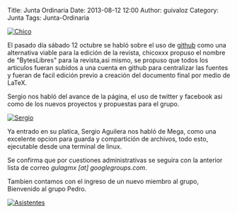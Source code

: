 Title: Junta Ordinaria
Date: 2013-08-12 12:00
Author: guivaloz
Category: Junta
Tags: Junta-Ordinaria

[![Chico]({attach}2013-08-12-junta-ordinaria/2013-08-12-chicoxxx.JPG)]({attach}2013-08-12-junta-ordinaria/2013-08-12-chicoxxx.JPG)

<!-- break -->

El pasado día sábado 12 octubre se habló sobre el uso de [github](http://github.com) como una alternativa viable para la edición de la revista, chicoxxx propuso el nombre de "BytesLibres" para la revista,asi mismo, se propuso que todos los articulos fueran subidos a una cuenta en github para centralizar las fuentes y fueran de facil edición previo a creación del documento final por medio de LaTeX.

Sergio nos habló del avance de la página, el uso de twitter y facebook asi como de los nuevos proyectos y propuestas para el grupo.

[![Sergio]({attach}2013-08-12-junta-ordinaria/2013-08-12-sergio.JPG)]({attach}2013-08-12-junta-ordinaria/2013-08-12-sergio.JPG)

Ya entrado en su platica, Sergio Aguilera nos habló de Mega, como una excelente opcion para guarda y compartición de archivos, todo esto, ejecutable desde una terminal de linux.

Se confirma que por cuestiones administrativas se seguira con la anterior lista de correo _gulagmx [at] googlegroups.com_.

Tambien contamos con el ingreso de un nuevo miembro al grupo, Bienvenido al grupo Pedro.

[![Asistentes]({attach}2013-08-12-junta-ordinaria/2013-08-12-asistentes.JPG)]({attach}2013-08-12-junta-ordinaria/2013-08-12-asistentes.JPG)


